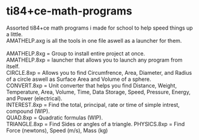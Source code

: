 # ti84+ce-math-programs
Assorted ti84+ce math programs i made for school to help speed things up a little.\
AMATHELP.axg is all the tools in one file aswell as a launcher for them.\
\
AMATHELP.8xg = Group to install entire project at once.\
AMATHELP.8xp = launcher that allows you to launch any program from itself.\
CIRCLE.8xp   = Allows you to find Circumfrence, Area, Diameter, and Radius of a circle aswell as Surface Area and Volume of a sphere.\
CONVERT.8xp  = Unit converter that helps you find Distance, Weight, Temperature, Area, Volume, Time, Data Storage, Speed, Pressure, Energy, and Power (electrical).\
INTEREST.8xp = Find the total, principal, rate or time of simple intrest, compound (WIP).\
QUAD.8xp     = Quadratic formulas (WIP).\
TRIANGLE.8xp = Find Sides or angles of a triangle.
PHYSICS.8xp  = Find Force (newtons), Speed (m/s), Mass (kg)
